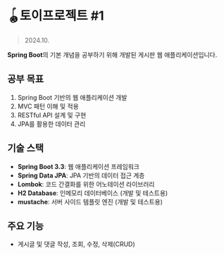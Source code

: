 # 🪀토이프로젝트 #1
> 2024.10.

**Spring Boot**의 기본 개념을 공부하기 위해 개발된 게시판 웹 애플리케이션입니다.

## 공부 목표
1. Spring Boot 기반의 웹 애플리케이션 개발
2. MVC 패턴 이해 및 적용
3. RESTful API 설계 및 구현
4. JPA를 활용한 데이터 관리

## 기술 스택
- **Spring Boot 3.3**: 웹 애플리케이션 프레임워크
- **Spring Data JPA**: JPA 기반의 데이터 접근 계층
- **Lombok**: 코드 간결화를 위한 어노테이션 라이브러리
- **H2 Database**: 인메모리 데이터베이스 (개발 및 테스트용)
- **mustache**: 서버 사이드 템플릿 엔진 (개발 및 테스트용)

## 주요 기능
- 게시글 및 댓글 작성, 조회, 수정, 삭제(CRUD)


